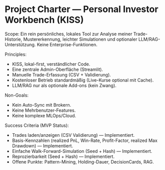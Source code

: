 # Project Charter — Personal Investor Workbench (KISS)

Scope: Ein rein persönliches, lokales Tool zur Analyse meiner Trade-Historie, Mustererkennung, leichter Simulationen und optionaler LLM/RAG-Unterstützung. Keine Enterprise-Funktionen.

Principles:
- KISS, lokal-first, verständlicher Code.
- Eine zentrale Admin-Oberfläche (Streamlit).
- Manuelle Trade-Erfassung (CSV + Validierung).
- Kostenloser Betrieb standardmäßig (Live-Kurse optional mit Cache).
- LLM/RAG nur als optionale Add-ons (kein Zwang).

Non-Goals:
- Kein Auto-Sync mit Brokern.
- Keine Mehrbenutzer-Features.
- Keine komplexe MLOps/Cloud.

Success Criteria (MVP Status):
- Trades laden/anzeigen (CSV Validierung) — Implementiert.
- Basis-Kennzahlen (realized PnL, Win-Rate, Profit-Factor, realized Max Drawdown) — Implementiert.
- Einfache Walk-Forward-Simulation (Seed + Hash) — Implementiert.
- Reprozierbarkeit (Seed + Hash) — Implementiert.
- Offene Punkte: Pattern-Mining, Holding-Dauer, DecisionCards, RAG.
